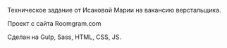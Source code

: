 Техническое задание от Исаковой Марии на вакансию верстальщика.

Проект с сайта Roomgram.com

Сделан на Gulp, Sass, HTML, CSS, JS.

